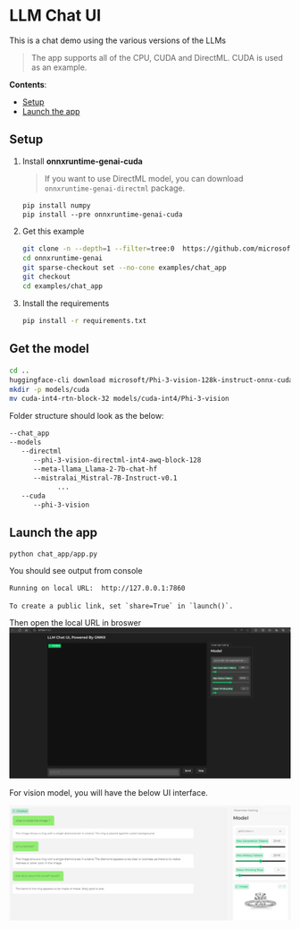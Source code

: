 # LLM Chat UI <!-- omit in toc -->

This is a chat demo using the various versions of the LLMs

> The app supports all of the CPU, CUDA and DirectML. CUDA is used as an example.

**Contents**:
- [Setup](#setup)
- [Launch the app](#launch-the-app)

## Setup

1. Install **onnxruntime-genai-cuda** 
    > If you want to use DirectML model, you can download `onnxruntime-genai-directml` package.
   
   ```
   pip install numpy
   pip install --pre onnxruntime-genai-cuda
   ```

2. Get this example

   ```bash
   git clone -n --depth=1 --filter=tree:0  https://github.com/microsoft/onnxruntime-genai.git
   cd onnxruntime-genai
   git sparse-checkout set --no-cone examples/chat_app
   git checkout
   cd examples/chat_app


3. Install the requirements

    ```bash
    pip install -r requirements.txt
    ```


## Get the model

```bash
cd ..
huggingface-cli download microsoft/Phi-3-vision-128k-instruct-onnx-cuda --include cuda-int4-rtn-block-32/* --local-dir .
mkdir -p models/cuda
mv cuda-int4-rtn-block-32 models/cuda-int4/Phi-3-vision
```

Folder structure should look as the below:
```
--chat_app
--models
   --directml
      --phi-3-vision-directml-int4-awq-block-128
      --meta-llama_Llama-2-7b-chat-hf
      --mistralai_Mistral-7B-Instruct-v0.1
            ...
   --cuda
      --phi-3-vision
```

## Launch the app


```
python chat_app/app.py
```

You should see output from console
```
Running on local URL:  http://127.0.0.1:7860

To create a public link, set `share=True` in `launch()`.
```

Then open the local URL in broswer
![alt text](image.png)

For vision model, you will have the below UI interface.

![alt text](vision_UI_interface.png)
